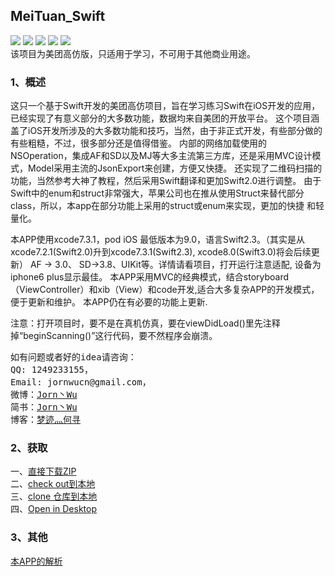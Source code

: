 ## MeiTuan_Swift
![](https://img.shields.io/badge/Language-Swift3.0.x-orange.svg)
![](https://img.shields.io/badge/Platform-iOS9.3.x-green.svg)
![](https://img.shields.io/badge/Xcode-7.3.x-red.svg)
[![](https://img.shields.io/badge/License-MIT-000000.svg)](https://raw.githubusercontent.com/JornWu/MeiTuan_Swift/master/LICENSE)
[![](https://img.shields.io/badge/Download-master-blue.svg)](https://github.com/JornWu/MeiTuan_Swift/archive/master.zip)
<br />
该项目为美团高仿版，只适用于学习，不可用于其他商业用途。

### 1、概述
这只一个基于Swift开发的美团高仿项目，旨在学习练习Swift在iOS开发的应用，已经实现了有意义部分的大多数功能，数据均来自美团的开放平台。
这个项目涵盖了iOS开发所涉及的大多数功能和技巧，当然，由于非正式开发，有些部分做的有些粗糙，不过，很多部分还是值得借鉴。
内部的网络加载使用的NSOperation，集成AF和SD以及MJ等大多主流第三方库，还是采用MVC设计模式，Model采用主流的JsonExport来创建，方便又快捷。
还实现了二维码扫描的功能，当然参考大神了教程，然后采用Swift翻译和更加Swift2.0进行调整。
由于Swift中的enum和struct非常强大，苹果公司也在推从使用Struct来替代部分class，所以，本app在部分功能上采用的struct或enum来实现，更加的快捷
和轻量化。 <br />

本APP使用xcode7.3.1，pod iOS 最低版本为9.0，语言Swift2.3。（其实是从xcode7.2.1(Swift2.0)升到xcode7.3.1(Swift2.3), xcode8.0(Swift3.0)将会后续更新）
AF -> 3.0、 SD->3.8、UIKit等。详情请看项目，打开运行注意适配, 设备为iphone6 plus显示最佳。
本APP采用MVC的经典模式，结合storyboard（ViewController）和xib（View）和code开发,适合大多复杂APP的开发模式，便于更新和维护。
本APP仍在有必要的功能上更新. <br />

注意：打开项目时，要不是在真机仿真，要在viewDidLoad()里先注释掉“beginScanning()”这行代码，要不然程序会崩溃。

<pre>
如有问题或者好的idea请咨询：
QQ: 1249233155，
Email: jornwucn@gmail.com， 
微博：<a href="https://weibo.com/u/5077687473">Jorn丶Wu</a>
简书：<a href="https://www.jianshu.com/u/c718dbf8e4d0">Jorn丶Wu</a>
博客：<a href="https://blog.sina.com.cn/u/5077687473">梦迹灬何寻</a>
</pre>

### 2、获取
一、<a href="https://github.com/JornWu/MeiTuan_Swift/archive/master.zip">直接下载ZIP</a> <br />
二、<a href="https://github.com/JornWu/MeiTuan_Swift.git">check out到本地</a> <br />
三、<a href="https://github.com/JornWu/MeiTuan_Swift.git">clone 仓库到本地</a> <br />
四、<a href="github-mac://openRepo/https://github.com/JornWu/MeiTuan_Swift">Open in Desktop</a> <br />

### 3、其他
[本APP的解析](http://blog.sina.com.cn/u/5077687473)  <br />
